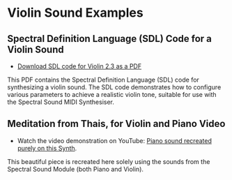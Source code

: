 # Violin Sound Examples

## Spectral Definition Language (SDL) Code for a Violin Sound
- [Download SDL code for Violin 2.3 as a PDF](Violin2_3.pdf)

This PDF contains the Spectral Definition Language (SDL) code for synthesizing a violin sound. The SDL code demonstrates how to configure various parameters to achieve a realistic violin tone, suitable for use with the Spectral Sound MIDI Synthesiser.

## Meditation from Thais, for Violin and Piano Video
- Watch the video demonstration on YouTube: [Piano sound recreated purely on this Synth](https://youtu.be/majPipMLyl8).

This beautiful piece is recreated here solely using the sounds from the Spectral Sound Module (both Piano and Violin).  



